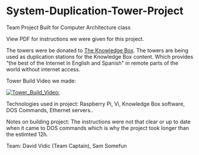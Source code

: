 # System-Duplication-Tower-Project
Team Project Built for Computer Architecture class

View PDF for instructions we were given for this project.


The towers were be donated to [The Knowledge Box](theknowledgebox.info). The towers are being used as duplication stations for the
Knowledge Box content. Which provides "the best of the Internet in English and Spanish" in remote parts of the world without internet access. 

Tower Build Video we made:

[![Tower_Build_Video:](https://img.youtube.com/vi/TSE_Lp63H7c/0.jpg)](https://www.youtube.com/watch?v=TSE_Lp63H7c)

Technologies used in project: Raspberry Pi, Vi, Knowledge Box software, DOS Commands, Ethernet servers..

Notes on building project: 
  The instructions were not that clear or up to date when it came to DOS commands which is why the project took longer than the estimted 12h. 
  
Team: David Vidic (Team Captain), Sam Somefun
